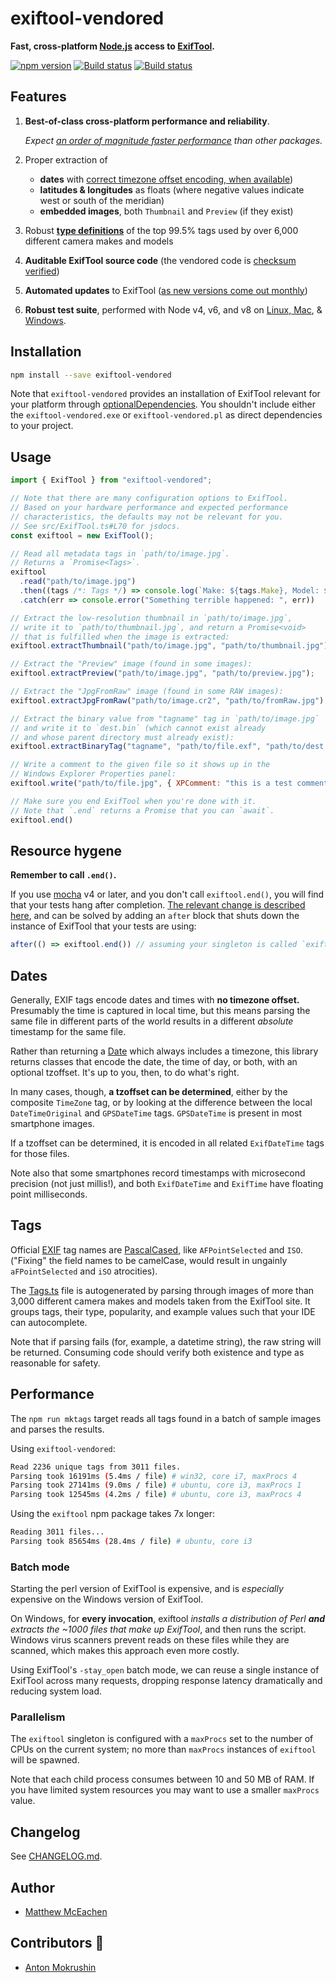 # exiftool-vendored

**Fast, cross-platform [Node.js](https://nodejs.org/) access to [ExifTool](http://www.sno.phy.queensu.ca/~phil/exiftool/).**

[![npm version](https://badge.fury.io/js/exiftool-vendored.svg)](https://badge.fury.io/js/exiftool-vendored)
[![Build status](https://travis-ci.org/mceachen/exiftool-vendored.js.svg?branch=master)](https://travis-ci.org/mceachen/exiftool-vendored.js)
[![Build status](https://ci.appveyor.com/api/projects/status/g5pfma7owvtsrrkm/branch/master?svg=true)](https://ci.appveyor.com/project/mceachen/exiftool-vendored/branch/master)

## Features

1. **Best-of-class cross-platform performance and reliability**.

   *Expect [an order of magnitude faster performance](#performance) than other packages.*

1. Proper extraction of
    - **dates** with [correct timezone offset encoding, when available](#dates))
    - **latitudes & longitudes** as floats (where negative values indicate west or south of the meridian)
    - **embedded images**, both `Thumbnail` and `Preview` (if they exist)

1. Robust **[type definitions](#tags)** of the top 99.5% tags used by over 6,000
   different camera makes and models

1. **Auditable ExifTool source code** (the vendored code is
   [checksum verified](http://owl.phy.queensu.ca/~phil/exiftool/checksums.txt))

1. **Automated updates** to ExifTool ([as new versions come out
   monthly](http://www.sno.phy.queensu.ca/~phil/exiftool/history.html))

1. **Robust test suite**, performed with Node v4, v6, and v8 on [Linux,
   Mac](https://travis-ci.org/mceachen/exiftool-vendored.js), &
   [Windows](https://ci.appveyor.com/project/mceachen/exiftool-vendored/branch/master).

## Installation

```sh
npm install --save exiftool-vendored
```

Note that `exiftool-vendored` provides an installation of ExifTool relevant for your platform
through
[optionalDependencies](https://docs.npmjs.com/files/package.json#optionaldependencies).
You shouldn't include either the `exiftool-vendored.exe` or
`exiftool-vendored.pl` as direct dependencies to your project.

## Usage

```js
import { ExifTool } from "exiftool-vendored";

// Note that there are many configuration options to ExifTool.
// Based on your hardware performance and expected performance
// characteristics, the defaults may not be relevant for you.
// See src/ExifTool.ts#L70 for jsdocs.
const exiftool = new ExifTool();

// Read all metadata tags in `path/to/image.jpg`.
// Returns a `Promise<Tags>`.
exiftool
  .read("path/to/image.jpg")
  .then((tags /*: Tags */) => console.log(`Make: ${tags.Make}, Model: ${tags.Model}`))
  .catch(err => console.error("Something terrible happened: ", err))

// Extract the low-resolution thumbnail in `path/to/image.jpg`,
// write it to `path/to/thumbnail.jpg`, and return a Promise<void>
// that is fulfilled when the image is extracted:
exiftool.extractThumbnail("path/to/image.jpg", "path/to/thumbnail.jpg");

// Extract the "Preview" image (found in some images):
exiftool.extractPreview("path/to/image.jpg", "path/to/preview.jpg");

// Extract the "JpgFromRaw" image (found in some RAW images):
exiftool.extractJpgFromRaw("path/to/image.cr2", "path/to/fromRaw.jpg");

// Extract the binary value from "tagname" tag in `path/to/image.jpg`
// and write it to `dest.bin` (which cannot exist already
// and whose parent directory must already exist):
exiftool.extractBinaryTag("tagname", "path/to/file.exf", "path/to/dest.bin");

// Write a comment to the given file so it shows up in the
// Windows Explorer Properties panel:
exiftool.write("path/to/file.jpg", { XPComment: "this is a test comment" });

// Make sure you end ExifTool when you're done with it.
// Note that `.end` returns a Promise that you can `await`.
exiftool.end()
```

## Resource hygene

**Remember to call `.end()`.**

If you use [mocha](https://mochajs.org/) v4 or later, and you don't call
`exiftool.end()`, you will find that your tests hang after completion. [The relevant change is described
here](https://github.com/mochajs/mocha/issues/3044), and can be solved by
adding an `after` block that shuts down the instance of ExifTool that your
tests are using:

```js
after(() => exiftool.end()) // assuming your singleton is called `exiftool`
```

## Dates

Generally, EXIF tags encode dates and times with **no timezone offset.**
Presumably the time is captured in local time, but this means parsing the
same file in different parts of the world results in a different *absolute*
timestamp for the same file.

Rather than returning a
[Date](https://developer.mozilla.org/en-US/docs/Web/JavaScript/Reference/Global_Objects/Date)
which always includes a timezone, this library returns classes that encode the
date, the time of day, or both, with an optional tzoffset. It's up to you, then,
to do what's right.

In many cases, though, **a tzoffset can be determined**, either by the composite
`TimeZone` tag, or by looking at the difference between the local
`DateTimeOriginal` and `GPSDateTime` tags. `GPSDateTime` is present in most
smartphone images.

If a tzoffset can be determined, it is encoded in all related `ExifDateTime`
tags for those files.

Note also that some smartphones record timestamps with microsecond precision (not just millis!),
and both `ExifDateTime` and `ExifTime` have floating point milliseconds.

## Tags

Official [EXIF](http://www.cipa.jp/std/documents/e/DC-008-2012_E.pdf) tag names
are [PascalCased](https://en.wikipedia.org/wiki/PascalCase), like
`AFPointSelected` and `ISO`. ("Fixing" the field names to be camelCase, would
result in ungainly `aFPointSelected` and `iSO` atrocities).

The [Tags.ts](src/Tags.ts) file is autogenerated by parsing through
images of more than 3,000 different camera makes and models taken from the
ExifTool site. It groups tags, their type, popularity, and example values such
that your IDE can autocomplete.

Note that if parsing fails (for, example, a datetime string), the raw string
will be returned. Consuming code should verify both existence and type as
reasonable for safety.

## Performance

The `npm run mktags` target reads all tags found in a batch of sample images and
parses the results.

Using `exiftool-vendored`:

```sh
Read 2236 unique tags from 3011 files.
Parsing took 16191ms (5.4ms / file) # win32, core i7, maxProcs 4
Parsing took 27141ms (9.0ms / file) # ubuntu, core i3, maxProcs 1
Parsing took 12545ms (4.2ms / file) # ubuntu, core i3, maxProcs 4
```

Using the `exiftool` npm package takes 7x longer:

```sh
Reading 3011 files...
Parsing took 85654ms (28.4ms / file) # ubuntu, core i3
```

### Batch mode

Starting the perl version of ExifTool is expensive, and is *especially*
expensive on the Windows version of ExifTool.

On Windows, for **every invocation**, exiftool *installs a distribution of Perl
**and** extracts the ~1000 files that make up ExifTool*, and then runs the
script. Windows virus scanners prevent reads on these files while they are
scanned, which makes this approach even more costly.

Using ExifTool's `-stay_open` batch mode, we can reuse a single instance of
ExifTool across many requests, dropping response latency dramatically and
reducing system load.

### Parallelism

The `exiftool` singleton is configured with a `maxProcs` set to the number of
CPUs on the current system; no more than `maxProcs` instances of `exiftool` will
be spawned.

Note that each child process consumes between 10 and 50 MB of RAM. If you have
limited system resources you may want to use a smaller `maxProcs` value.

## Changelog

See [CHANGELOG.md](CHANGELOG.md).

## Author

- [Matthew McEachen](https://github.com/mceachen)

## Contributors 🎉

- [Anton Mokrushin](https://github.com/amokrushin)
